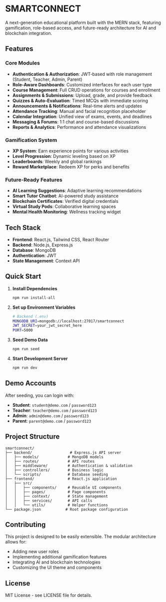 # SMARTCONNECT

A next-generation educational platform built with the MERN stack, featuring gamification, role-based access, and future-ready architecture for AI and blockchain integration.

## Features

### Core Modules
- **Authentication & Authorization**: JWT-based with role management (Student, Teacher, Admin, Parent)
- **Role-Aware Dashboards**: Customized interfaces for each user type
- **Course Management**: Full CRUD operations for courses and enrollment
- **Assignments & Submissions**: Upload, grade, and provide feedback
- **Quizzes & Auto-Evaluation**: Timed MCQs with immediate scoring
- **Announcements & Notifications**: Real-time alerts and updates
- **Attendance Tracking**: Manual and facial recognition placeholder
- **Calendar Integration**: Unified view of exams, events, and deadlines
- **Messaging & Forums**: 1:1 chat and course-based discussions
- **Reports & Analytics**: Performance and attendance visualizations

### Gamification System
- **XP System**: Earn experience points for various activities
- **Level Progression**: Dynamic leveling based on XP
- **Leaderboards**: Weekly and global rankings
- **Reward Marketplace**: Redeem XP for perks and benefits

### Future-Ready Features
- **AI Learning Suggestions**: Adaptive learning recommendations
- **Smart Tutor Chatbot**: AI-powered study assistance
- **Blockchain Certificates**: Verified digital credentials
- **Virtual Study Pods**: Collaborative learning spaces
- **Mental Health Monitoring**: Wellness tracking widget

## Tech Stack

- **Frontend**: React.js, Tailwind CSS, React Router
- **Backend**: Node.js, Express.js
- **Database**: MongoDB
- **Authentication**: JWT
- **State Management**: Context API

## Quick Start

1. **Install Dependencies**
   ```bash
   npm run install-all
   ```

2. **Set up Environment Variables**
   ```bash
   # Backend (.env)
   MONGODB_URI=mongodb://localhost:27017/smartconnect
   JWT_SECRET=your_jwt_secret_here
   PORT=5000
   ```

3. **Seed Demo Data**
   ```bash
   npm run seed
   ```

4. **Start Development Server**
   ```bash
   npm run dev
   ```

## Demo Accounts

After seeding, you can login with:

- **Student**: `student@demo.com` / `password123`
- **Teacher**: `teacher@demo.com` / `password123`
- **Admin**: `admin@demo.com` / `password123`
- **Parent**: `parent@demo.com` / `password123`

## Project Structure

```
smartconnect/
├── backend/                 # Express.js API server
│   ├── models/             # MongoDB models
│   ├── routes/             # API routes
│   ├── middleware/         # Authentication & validation
│   ├── controllers/        # Business logic
│   └── scripts/            # Database seeding
├── frontend/               # React.js application
│   ├── src/
│   │   ├── components/     # Reusable UI components
│   │   ├── pages/          # Page components
│   │   ├── context/        # State management
│   │   ├── services/       # API calls
│   │   └── utils/          # Helper functions
└── package.json           # Root package configuration
```

## Contributing

This project is designed to be easily extensible. The modular architecture allows for:
- Adding new user roles
- Implementing additional gamification features
- Integrating AI and blockchain technologies
- Customizing the UI theme and components

## License

MIT License - see LICENSE file for details.

